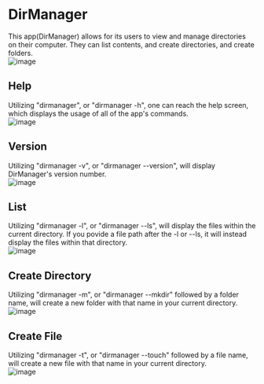 # DirManager 
This app(DirManager) allows for its users to view and manage directories on their computer.
They can list contents, and create directories, and create folders. \
![image](https://user-images.githubusercontent.com/30780494/200189565-3447adcd-3c76-4ad3-947f-570e38574319.png)

## Help
Utilizing "dirmanager", or "dirmanager -h", one can reach the help screen, which displays the usage of all of the app's commands. \
![image](https://user-images.githubusercontent.com/30780494/200189671-05e5846a-d49c-44ab-883b-ca457aab63af.png)

## Version
Utilizing "dirmanager -v", or "dirmanager --version", will display DirManager's version number. \
![image](https://user-images.githubusercontent.com/30780494/200189678-54f594d0-1963-434b-977e-db93a00ac3f7.png)

## List
Utilizing "dirmanager -l", or "dirmanager --ls", will display the files within the current directory. If you povide a file path after the -l or --ls, it will instead display the files within that directory. \
![image](https://user-images.githubusercontent.com/30780494/200189746-43aa827f-dc04-42ca-8f43-b20ad21ac426.png)

## Create Directory
Utilizing "dirmanager -m", or "dirmanager --mkdir" followed by a folder name, will create a new folder with that name in your current directory. \
![image](https://user-images.githubusercontent.com/30780494/200189877-2b92dbf1-67f2-4576-ac7f-66a2ce6bc2d2.png)

## Create File
Utilizing "dirmanager -t", or "dirmanager --touch" followed by a file name, will create a new file with that name in your current directory. \
![image](https://user-images.githubusercontent.com/30780494/200189918-8b0beb14-b3b8-494a-9f48-26fa0e462f53.png)




